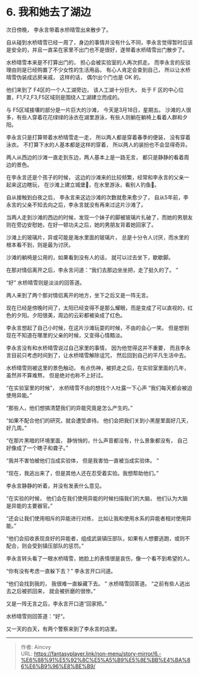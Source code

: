 # 6. 我和她去了湖边


次日傍晚， 李永言带着水桥晴雪出来散步了。 

自从碰到水桥晴雪已经一周了，身边的事情并没有什么不同，李永言觉得暂时应该是安全的，并且一直呆在家里不出门也不是很好，遂带着水桥晴雪出门散步了。 

水桥晴雪本来是不打算出门的， 担心会被实验室的人再次抓走。 而李永言的反驳理由则是已经购置了不少女性的生活用品， 有心人肯定会查到自己， 所以让水桥晴雪伪装成远房亲戚， 这样的话， 偶尔出个门也是 OK 的。

他们来到了 F4区的一个人工湖旁边， 该人工湖十分巨大， 处于 F 区的中心位置，F1,F2,F3,F5区域则是围绕人工湖建立而成的。

与 F5区域接壤的部分是一片巨大的沙滩， 今天是3月18日，星期五。 沙滩的人很多，有些人穿着花花绿绿的泳衣在湖里游泳，有些人则躺在躺椅上看着人群和夕阳。

李永言只是打算带着水桥晴雪走一走， 所以两人都是穿着春季的便装， 没有穿着泳衣。 不打算下水的人基本都是这样的穿着， 所以两人的装扮也不会显得奇异。

两人从西边的沙滩一直走到东边，两人基本上是一路无言， 都只是静静的看着周边的景色。 

在李永言还是个孩子的时候， 这边的沙滩来的比较频繁，经常和李永言的父亲一起来这边瞎玩， 在沙滩上建立城堡🏰，在水里游泳，看别人钓鱼🎣。 

自从接触到白夜之后， 李永言来这边沙滩的次数就愈来愈少了， 自从5年前，李永言的父亲不知去向之后，李永言就没有再来过这片沙滩了。 

当两人走到沙滩的西边的时候，发现一个妹子的脚被玻璃片扎破了，而她的男朋友则在旁边安慰她，在好一顿功夫之后，她的男朋友背着她回家了。

沙滩上的玻璃片，异或可能是海水里面的玻璃片， 总是十分令人讨厌，而水里的根本看不到，则是最为讨厌。

沙滩的躺椅是公用的，如果看到没有人的话， 就可以过去坐下，歇歇脚。

在那对情侣离开之后，李永言问道：“我们去那边坐坐把，走了挺久的了。 ”

“好” 水桥晴雪则是淡淡的回答道。

两人来到了两个那对情侣离开的地方，坐下之后又是一阵无言。

现在已经是傍晚时间了，太阳已经变得不是那么耀眼，而是变成了可以直视的，红色的夕阳。夕阳很美，周边的云彩都被染成了红色。

李永言想起了自己小时候，在这片沙滩玩耍的时候，不由的会心一笑。 但是想到现在不知道在哪里的父亲的时候，又变得心情黯淡。

李永言没有和水桥晴雪说过自己家里的事情， 因为他觉得这并不重要， 而且李永言目前只考虑时间到了，让水桥晴雪解除诅咒， 然后回到自己的平凡生活中去。 

水桥晴雪则被这里的景色触动， 有点伤神，被抓走之后，在实验室里面的几年，虽然并不算难熬， 但是绝对也称不上好过。 

“在实验室里的时候”， 水桥晴雪不由的想找个人吐露一下心声 “我们每天都会被迫使用异能。”

“那些人，他们想搞清楚我们的异能究竟是怎么产生的。”

“如果不配合他们的研究，就会遭受虐待。 他们会把我们关到小黑屋里面好几天，好几周。”

“在那片黑暗的环境里面， 静悄悄的，什么声音都没有，什么景象都没有， 自己好像成了一个瞎子和聋子。”

“我并不害怕被他们当成实验体， 但是我害怕一直被当成实验体。 ”

“现在，我逃出来了，但是其他人还在忍受着实验。我想帮助他们。”

李永言静静的听着，并没有发表什么意见。  

“在实验的时候， 他们会在我们使用异能的时候扫描我们的大脑， 他们认为大脑是异能的主要器官。”

“还会让我们使用相斥的异能进行对练， 比如让我和使用水系的异能者相对使用异能。”

“他们会招收表现良好的异能者，组成武装镇压部队，如果有人想要逃跑，或则不配合，则会受到镇压部队的惩罚。”

李永言转头看了一眼水桥晴雪，她脸上的表情很是哀伤，像一个看不到希望的人。 

“你有没有考虑一直躲下去？” 李永言开口问道。 

“他们会找到我的， 我很难一直躲藏下去。 ” 水桥晴雪回答道。  “之前有些人逃出去之后被抓回来， 就会被折磨的很惨。”

又是一阵无言之后，李永言开口道“回家把。”

水桥晴雪则回答道：“好“。

又一天的白天，有两个警察来到了李永言的店里。 


---

> 作者: Aincvy  
> URL: https://fantasyplayer.link/non-menu/story-mirror/6.-%E6%88%91%E5%92%8C%E5%A5%B9%E5%8E%BB%E4%BA%86%E6%B9%96%E8%BE%B9/  

